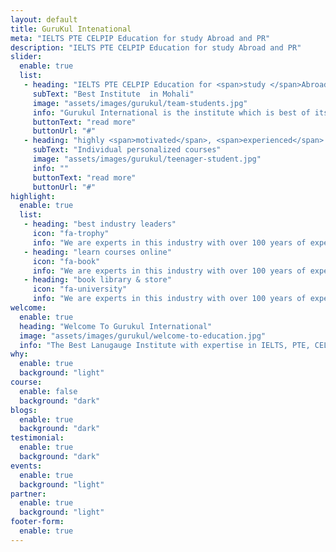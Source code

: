 ```yaml
---
layout: default
title: GuruKul Intenational
meta: "IELTS PTE CELPIP Education for study Abroad and PR"
description: "IELTS PTE CELPIP Education for study Abroad and PR"
slider:
  enable: true
  list:
   - heading: "IELTS PTE CELPIP Education for <span>study </span>Abroad and PR"
     subText: "Best Institute  in Mohali"
     image: "assets/images/gurukul/team-students.jpg"
     info: "Gurukul International is the institute which is best of its kind, offering comprehensive classroom preparation programs for tests such as IELTS, PTE, CELPIP, CD-IELTS and TOEFL."
     buttonText: "read more"
     buttonUrl: "#"
   - heading: "highly <span>motivated</span>, <span>experienced</span> & <span>dedicated</span> team"
     subText: "Individual personalized courses"
     image: "assets/images/gurukul/teenager-student.jpg"
     info: ""
     buttonText: "read more"
     buttonUrl: "#"
highlight:
  enable: true
  list:
   - heading: "best industry leaders"
     icon: "fa-trophy"
     info: "We are experts in this industry with over 100 years of experience. What that"
   - heading: "learn courses online"
     icon: "fa-book"
     info: "We are experts in this industry with over 100 years of experience. What that"
   - heading: "book library & store"
     icon: "fa-university"
     info: "We are experts in this industry with over 100 years of experience. What that"
welcome:
  enable: true
  heading: "Welcome To Gurukul International"
  image: "assets/images/gurukul/welcome-to-education.jpg"
  info: "The Best Lanugauge Institute with expertise in IELTS, PTE, CELPIP & number of other such language courses. Our very experienced and expert  trainers help you to excel in English language so as to achieve the desired scores."
why:
  enable: true
  background: "light"
course:
  enable: false
  background: "dark"
blogs:
  enable: true
  background: "dark"
testimonial:
  enable: true
  background: "dark"
events:
  enable: true
  background: "light"
partner:
  enable: true
  background: "light"
footer-form:
  enable: true
---
```

